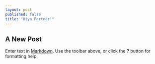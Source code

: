 ```yaml
---
layout: post
published: false
title: "Hiya Partner!"
---
```


## A New Post

Enter text in [Markdown](http://daringfireball.net/projects/markdown/). Use the toolbar above, or click the **?** button for formatting help.
